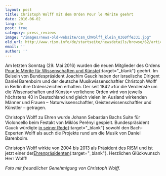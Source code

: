 ```yaml
---
layout: post
title: Christoph Wolff mit dem Orden Pour le Mérite geehrt
date: 2016-06-02
lang: de
post: true
category: press_reviews
image: "/images/news-old-website/csm_ChWolff_klein_0360ffe331.jpg"
old_url: http://www.rism.info/de/startseite/newsdetails/browse/62/article/64/christoph-wolff-honored-with-medal-pour-le-merite.html
email: ''
author: ''
---
```



Am letzten Sonntag (29. Mai 2016) wurden die neuen Mitglieder des Ordens [Pour le Mérite für Wissenschaften und Künste](http://www.orden-pourlemerite.de/){:target="_blank"} geehrt. Im Beisein von Bundespräsident Joachim Gauck haben der israelische Dirigent Daniel Barenboim und der deutsche Musikwissenschaftler Christoph Wolff in Berlin ihre Ordenszeichen erhalten. Der seit 1842 »für die Verdienste um die Wissenschaften und Künste« verliehene Orden wird von jeweils höchstens 40 in Deutschland und gleich vielen im Ausland wirkenden Männer und Frauen – Naturwissenschaftler, Geisteswissenschaftler und Künstler – getragen.



Christoph Wolff zu Ehren wurde Johann Sebastian Bachs Suite für Violoncello beim Festakt von Miklós Perényi gespielt. Bundespräsident Gauck würdigte [in seiner Rede](http://www.bundespraesident.de/SharedDocs/Reden/DE/Joachim-Gauck/Reden/2016/05/160529-Orden-Pour-le-merite.html;jsessionid=D349DCB8FF0A15CA7AC15A6C54534BAE.2_cid388?nn=1891550){:target="_blank"} sowohl den Bach-Experten Wolff als auch die Projekte rund um die Musik von Daniel Barenboim.

Christoph Wolff wirkte von 2004 bis 2013 als Präsident des RISM und ist jetzt einer der[Ehrenpräsidenten](/self_representation/2014/11/14/christoph-wolff-named-honorary-president-of-rism.html){:target="_blank"}. Herzlichen Glückwunsch Herr Wolff!

_Foto mit freundlicher Genehmigung von Christoph Wolff._



